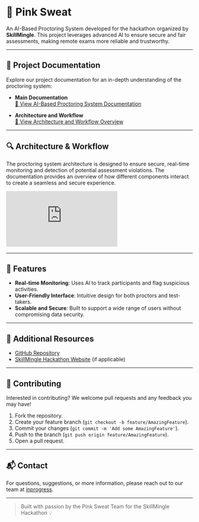 # 🌸 Pink Sweat

An AI-Based Proctoring System developed for the hackathon organized by **SkillMingle**. This project leverages advanced AI to ensure secure and fair assessments, making remote exams more reliable and trustworthy.

---

## 📄 Project Documentation

Explore our project documentation for an in-depth understanding of the proctoring system:

- **Main Documentation**  
  [📘 View AI-Based Proctoring System Documentation](https://github.com/Hiteshydv001/Pink_sweat/blob/main/AI-Based-Proctoring-System-For-Secure-Assesments_pink_sweat_team.pdf)

- **Architecture and Workflow**  
  [📐 View Architecture and Workflow Overview](https://github.com/Hiteshydv001/Pink_sweat/blob/main/Architecture%20and%20Workflow%20Overview.pdf)

---

## 🔍 Architecture & Workflow

The proctoring system architecture is designed to ensure secure, real-time monitoring and detection of potential assessment violations. The documentation provides an overview of how different components interact to create a seamless and secure experience.

![Architecture and Workflow Diagram](https://github.com/Hiteshydv001/Pink_sweat/blob/main/Architecture%20and%20Workflow%20Overview.pdf)

---

## 🚀 Features

- **Real-time Monitoring**: Uses AI to track participants and flag suspicious activities.
- **User-Friendly Interface**: Intuitive design for both proctors and test-takers.
- **Scalable and Secure**: Built to support a wide range of users without compromising data security.

---

## 📂 Additional Resources

- [GitHub Repository](https://github.com/Hiteshydv001/Pink_sweat)
- [SkillMingle Hackathon Website](https://www.skillmingle.com/hackathon) (if applicable)

---

## 🤝 Contributing

Interested in contributing? We welcome pull requests and any feedback you may have!

1. Fork the repository.
2. Create your feature branch (`git checkout -b feature/AmazingFeature`).
3. Commit your changes (`git commit -m 'Add some AmazingFeature'`).
4. Push to the branch (`git push origin feature/AmazingFeature`).
5. Open a pull request.

---

## 📬 Contact

For questions, suggestions, or more information, please reach out to our team at [inprogress](mailto:inprogress).

---

> Built with passion by the Pink Sweat Team for the SkillMingle Hackathon 💡
